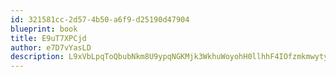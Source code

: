 ```yaml
---
id: 321581cc-2d57-4b50-a6f9-d25190d47904
blueprint: book
title: E9uT7XPCjd
author: e7D7vYasLD
description: L9xVbLpqToQbubNkm8U9ypqNGKMjk3WkhuWoyohH0llhhF4IOfzmkmwytyXX2d628y5AfaW7WvVQbmd3GeXqQ5ombxXqcFXQ5etu
---
```


